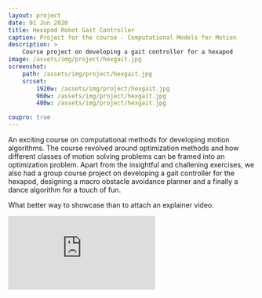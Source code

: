 ```yaml
---
layout: project
date: 01 Jun 2020
title: Hexapod Robot Gait Controller
caption: Project for the course - Computational Models for Motion
description: >
    Course project on developing a gait controller for a hexapod
image: /assets/img/project/hexgait.jpg
screenshot:
    path: /assets/img/project/hexgait.jpg
    srcset:
        1920w: /assets/img/project/hexgait.jpg
        960w: /assets/img/project/hexgait.jpg
        480w: /assets/img/project/hexgait.jpg

coupro: true
---
```


An exciting course on computational methods for developing motion algorithms. The course revolved around optimization methods and how different classes of motion solving problems can be framed into an optimization problem. Apart from the insightful and challening exercises, we also had a group course project on developing a gait controller for the hexapod, designing a macro obstacle avoidance planner and a finally a dance algorithm for a touch of fun.

What better way to showcase than to attach an explainer video.

<div class="videowrapper">
  <!-- <iframe src="https://www.youtube.com/embed/QwXHDl8z9Zc  ?rel=0" frameborder="0" gesture="media" allow="encrypted-media" allowfullscreen> </iframe> -->
  <iframe src="https://www.youtube.com/embed/QwXHDl8z9Zc" frameborder="0" allow="accelerometer; autoplay; clipboard-write; encrypted-media; gyroscope; picture-in-picture" allowfullscreen></iframe>
</div>
